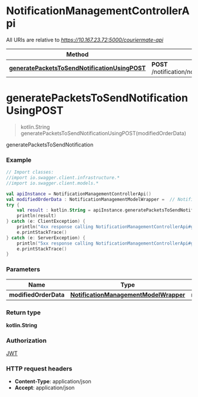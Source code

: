 # NotificationManagementControllerApi

All URIs are relative to *https://10.167.23.72:5000/couriermate-api*

Method | HTTP request | Description
------------- | ------------- | -------------
[**generatePacketsToSendNotificationUsingPOST**](NotificationManagementControllerApi.md#generatePacketsToSendNotificationUsingPOST) | **POST** /notification/notificationmanagement/generatePacketsToSendNotification | generatePacketsToSendNotification


<a name="generatePacketsToSendNotificationUsingPOST"></a>
# **generatePacketsToSendNotificationUsingPOST**
> kotlin.String generatePacketsToSendNotificationUsingPOST(modifiedOrderData)

generatePacketsToSendNotification

### Example
```kotlin
// Import classes:
//import io.swagger.client.infrastructure.*
//import io.swagger.client.models.*

val apiInstance = NotificationManagementControllerApi()
val modifiedOrderData : NotificationManagementModelWrapper =  // NotificationManagementModelWrapper | modifiedOrderData
try {
    val result : kotlin.String = apiInstance.generatePacketsToSendNotificationUsingPOST(modifiedOrderData)
    println(result)
} catch (e: ClientException) {
    println("4xx response calling NotificationManagementControllerApi#generatePacketsToSendNotificationUsingPOST")
    e.printStackTrace()
} catch (e: ServerException) {
    println("5xx response calling NotificationManagementControllerApi#generatePacketsToSendNotificationUsingPOST")
    e.printStackTrace()
}
```

### Parameters

Name | Type | Description  | Notes
------------- | ------------- | ------------- | -------------
 **modifiedOrderData** | [**NotificationManagementModelWrapper**](NotificationManagementModelWrapper.md)| modifiedOrderData |

### Return type

**kotlin.String**

### Authorization

[JWT](../README.md#JWT)

### HTTP request headers

 - **Content-Type**: application/json
 - **Accept**: application/json

